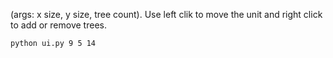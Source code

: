 (args: x size, y size, tree count). Use left clik to move the unit and right click to add or remove trees.

```bash
python ui.py 9 5 14
```
